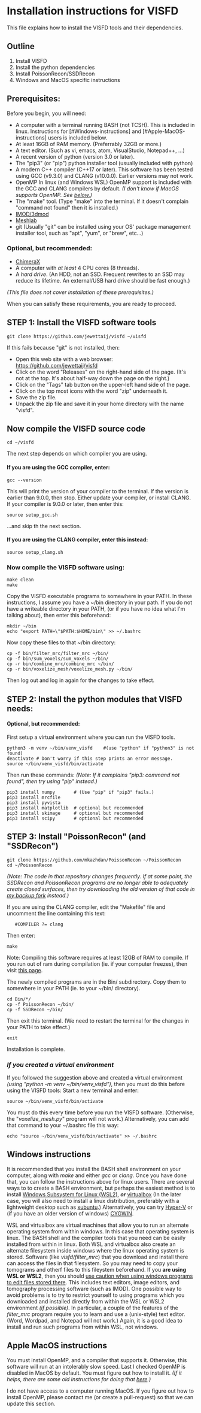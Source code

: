 Installation instructions for VISFD
==========================

This file explains how to install the VISFD tools
and their dependencies.

## Outline

1) Install VISFD
2) Install the python dependencies
3) Install PoissonRecon/SSDRecon
4) Windows and MacOS specific instructions

## Prerequisites:

Before you begin, you will need:

- A computer with a terminal running BASH (not TCSH).
  This is included in linux.
  Instructions for [#Windows-instructions] and [#Apple-MacOS-instructions]
  users is included below.
- At least 16GB of RAM memory.  (Preferrably 32GB or more.)
- A text editor.  (Such as vi, emacs, atom, VisualStudio, Notepad++, ...)
- A recent version of python (version 3.0 or later).
- The "pip3" (or "pip") python installer tool (usually included with python)
- A modern C++ compiler (C++17 or later).  This software has been tested
  using GCC (v9.3.0) and CLANG (v10.0.0).  Earlier versions may not work.
- OpenMP
  In linux (and Windows WSL) OpenMP support is included with the GCC and
  CLANG compilers by default.  *(I don't know if MacOS supports OpenMP.
  See [below.](#Apple-MacOS-instructions))*
- The "make" tool.
  (Type "make" into the terminal.  If it doesn't complain "command not found"
  then it is installed.)
- [IMOD/3dmod](https://bio3d.colorado.edu/imod/)
- [Meshlab](https://www.meshlab.net)
- git (Usually "git" can be installed using your OS' package management
  installer tool, such as "apt", "yum", or "brew", etc...)


### Optional, but recommended:

- [ChimeraX](https://www.rbvi.ucsf.edu/chimerax/download.html)
- A computer with *at least* 4 CPU cores (8 threads).
- A *hard drive*.  (An HDD, not an SSD.  Frequent rewrites to an SSD
  may reduce its lifetime.  An external/USB hard drive should be fast enough.)

*(This file does not cover installation of these prerequisites.)*

When you can satisfy these requirements, you are ready to proceed.


## STEP 1: Install the VISFD software tools

```
git clone https://github.com/jewettaij/visfd ~/visfd
```

If this fails because "git" is not installed, then:
- Open this web site with a web browser:
  https://github.com/jewettaij/visfd
- Click on the word "Releases" on the right-hand side of the page.
  (It's not at the top.  It's about half-way down the page on the right.)
- Click on the "Tags" tab button on the upper-left hand side of the page.
- Click on the top most icons with the word "zip" underneath it.
- Save the zip file.
- Unpack the zip file and save it in your home directory with the name "visfd".


## Now compile the VISFD source code

```
cd ~/visfd
```

The next step depends on which compiler you are using.

#### If you are using the GCC compiler, enter:
```
gcc --version
```
This will print the version of your compiler to the terminal.
If the version is earlier than 9.0.0, then stop.
Either update your compiler, or install CLANG.
If your compiler is 9.0.0 or later, then enter this:
```
source setup_gcc.sh
```
...and skip th the next section.

#### If you are using the CLANG compiler, enter this instead:
```
source setup_clang.sh
```

### Now compile the VISFD software using:

```
make clean
make
```

Copy the VISFD executable programs to somewhere in your PATH.
In these instructions, I assume you have a ~/bin directory in your path.
If you do not have a writeable directory in your PATH,
(or if you have no idea what I'm talking about), then enter this beforehand:

```
mkdir ~/bin
echo "export PATH=\"$PATH:$HOME/bin\" >> ~/.bashrc
```

Now copy these files to that ~/bin directory:
```
cp -f bin/filter_mrc/filter_mrc ~/bin/
cp -f bin/sum_voxels/sum_voxels ~/bin/
cp -r bin/combine_mrc/combine_mrc ~/bin/
cp -r bin/voxelize_mesh/voxelize_mesh.py ~/bin/
```

Then log out and log in again for the changes to take effect.



## STEP 2: Install the python modules that VISFD needs:

#### Optional, but recommended:

First setup a virtual environment where you can run the VISFD tools.
```
python3 -m venv ~/bin/venv_visfd    #(use "python" if "python3" is not found)
deactivate # Don't worry if this step prints an error message.
source ~/bin/venv_visfd/bin/activate
```

Then run these commands:
*(Note: If it complains "pip3: command not found",
then try using "pip" instead.)*

```
pip3 install numpy       # (Use "pip" if "pip3" fails.)
pip3 install mrcfile
pip3 install pyvista
pip3 install matplotlib  # optional but recommended
pip3 install skimage     # optional but recommended
pip3 install scipy       # optional but recommended
```


## STEP 3:  Install "PoissonRecon" (and "SSDRecon")

```
git clone https://github.com/mkazhdan/PoissonRecon ~/PoissonRecon
cd ~/PoissonRecon
```

*(Note: The code in that repository changes frequently.  If at some point,
the SSDRecon and PoissonRecon programs are no longer able to adequately
create closed surfaces, then try downloading the old version of that code in
[my backup fork](https://github.com/jewettaij/PoissonRecon)
instead.)*



If you are using the CLANG compiler, edit the "Makefile" file
and uncomment the line containing this text:
```
   #COMPILER ?= clang
```
Then enter:
```
make
```

Note: Compiling this software requires at least 12GB of RAM to compile.
If you run out of ram during compilation (ie. if your computer freezes),
then visit [this page](https://github.com/mkazhdan/PoissonRecon/issues/152).

The newly compiled programs are in the Bin/ subdirectory.
Copy them to somewhere in your PATH (ie. to your ~/bin/ directory).

```
cd Bin/*/
cp -f PoissonRecon ~/bin/
cp -f SSDRecon ~/bin/
```

Then exit this terminal.
(We need to restart the terminal for the changes in your PATH to take effect.)
```
exit
```


Installation is complete.



### *If you created a virtual environment*

If you followed the suggestion above and created a virtual environment
*(using "python -m venv ~/bin/venv_visfd")*, then you must do this
before using the VISFD tools:  Start a new terminal and enter:
```
source ~/bin/venv_visfd/bin/activate
```
You must do this every time before you run the VISFD software.
(Otherwise, the "*voxelize_mesh.py*" program will not work.)
Alternatively, you can add that command to your ~/.bashrc file this way:
```
echo "source ~/bin/venv_visfd/bin/activate" >> ~/.bashrc
```




## Windows instructions

It is recommended that you install the BASH shell environment on your computer,
along with *make* and either *gcc* or *clang*.  Once you have done that,
you can follow the instructions above for linux users.
There are several ways to to create a BASH environment,
but perhaps the easiest method is to install
[Windows Subsystem for Linux (WSL2)](https://docs.microsoft.com/en-us/windows/wsl/install-win10),
***or***
[virtualbox](https://www.virtualbox.org)
(In the later case, you will also need to install a linux distribution,
preferably with a lightweight
desktop such as [xubuntu](https://xubuntu.org).)
Alternatively, you can try 
[Hyper-V](https://www.nakivo.com/blog/run-linux-hyper-v/)
or (if you have an older version of windows)
[CYGWIN](https://www.cygwin.com/).

WSL and virtualbox are virtual machines that allow you to run an
alternate operating system from within windows.
In this case that operating system is linux.  The BASH shell and the
compiler tools that you need can be easily installed from within in linux.
Both WSL and virtualbox also create an alternate filesystem inside windows
where the linux operating system is stored.  Software (like *visfd/filter_mrc*)
that you download and install there can access the files in that filesystem.
So you may need to copy your tomograms and otherf files to this fileystem
beforehand.  If you **are using WSL or WSL2**, then you should
[use caution when using windows programs to edit files stored there](https://devblogs.microsoft.com/commandline/do-not-change-linux-files-using-windows-apps-and-tools/).
This includes text editors, image editors, and tomography processing software
(such as IMOD).
One possible way to avoid problems is to try to restrict yourself to using
programs which you downloaded and installed directly from within the
WSL or WSL2 environment *(if possible)*.  In particular, a couple of the
features of the *filter_mrc* program require you to learn and use a
(unix-style) text editor.  (Word, Wordpad, and Notepad will not work.)
Again, it is a good idea to install and run such programs from within WSL,
not windows.



## Apple MacOS instructions

You must install OpenMP, and a compiler that supports it.
Otherwise, this software will run at an intolerably slow speed.
Last I checked OpenMP is disabled in MacOS by default.
You must figure out how to install it.
*(If it helps, there are some old instructions for doing that
[here](https://iscinumpy.gitlab.io/post/omp-on-high-sierra/).)*

I do not have access to a computer running MacOS.
If you figure out how to install OpenMP, please contact me
(or create a pull-request) so that we can update this section.
